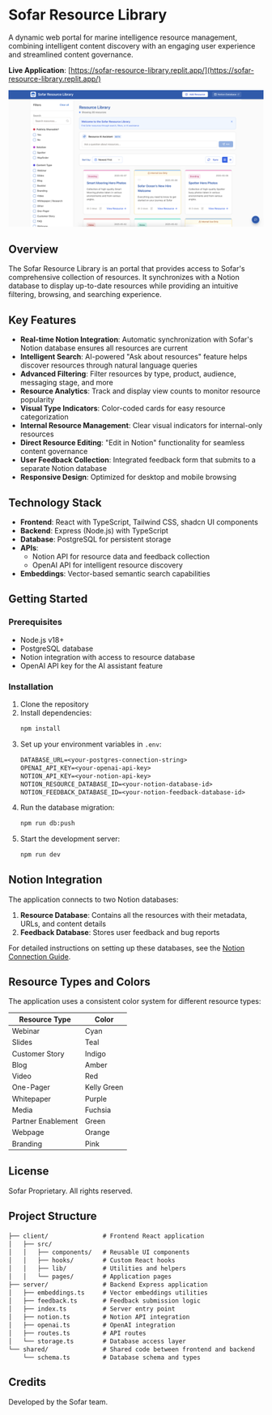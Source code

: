 # Sofar Resource Library

A dynamic web portal for marine intelligence resource management, combining intelligent content discovery with an engaging user experience and streamlined content governance.

**Live Application**: [https://sofar-resource-library.replit.app/](https://sofar-resource-library.replit.app/)

![Sofar Resource Library Screenshot](client/public/readme_resource_library.png)

## Overview

The Sofar Resource Library is an portal that provides access to Sofar's comprehensive collection of resources. It synchronizes with a Notion database to display up-to-date resources while providing an intuitive filtering, browsing, and searching experience.

## Key Features

- **Real-time Notion Integration**: Automatic synchronization with Sofar's Notion database ensures all resources are current
- **Intelligent Search**: AI-powered "Ask about resources" feature helps discover resources through natural language queries
- **Advanced Filtering**: Filter resources by type, product, audience, messaging stage, and more
- **Resource Analytics**: Track and display view counts to monitor resource popularity
- **Visual Type Indicators**: Color-coded cards for easy resource categorization
- **Internal Resource Management**: Clear visual indicators for internal-only resources
- **Direct Resource Editing**: "Edit in Notion" functionality for seamless content governance
- **User Feedback Collection**: Integrated feedback form that submits to a separate Notion database
- **Responsive Design**: Optimized for desktop and mobile browsing

## Technology Stack

- **Frontend**: React with TypeScript, Tailwind CSS, shadcn UI components
- **Backend**: Express (Node.js) with TypeScript
- **Database**: PostgreSQL for persistent storage
- **APIs**: 
  - Notion API for resource data and feedback collection
  - OpenAI API for intelligent resource discovery
- **Embeddings**: Vector-based semantic search capabilities

## Getting Started

### Prerequisites

- Node.js v18+ 
- PostgreSQL database
- Notion integration with access to resource database
- OpenAI API key for the AI assistant feature

### Installation

1. Clone the repository
2. Install dependencies:
   ```bash
   npm install
   ```
3. Set up your environment variables in `.env`:
   ```
   DATABASE_URL=<your-postgres-connection-string>
   OPENAI_API_KEY=<your-openai-api-key>
   NOTION_API_KEY=<your-notion-api-key>
   NOTION_RESOURCE_DATABASE_ID=<your-notion-database-id>
   NOTION_FEEDBACK_DATABASE_ID=<your-notion-feedback-database-id>
   ```
4. Run the database migration:
   ```bash
   npm run db:push
   ```
5. Start the development server:
   ```bash
   npm run dev
   ```

## Notion Integration

The application connects to two Notion databases:

1. **Resource Database**: Contains all the resources with their metadata, URLs, and content details
2. **Feedback Database**: Stores user feedback and bug reports

For detailed instructions on setting up these databases, see the [Notion Connection Guide](./notion-connection-guide.md).

## Resource Types and Colors

The application uses a consistent color system for different resource types:

| Resource Type | Color |
|---------------|-------|
| Webinar | Cyan |
| Slides | Teal |
| Customer Story | Indigo |
| Blog | Amber |
| Video | Red |
| One-Pager | Kelly Green |
| Whitepaper | Purple |
| Media | Fuchsia |
| Partner Enablement | Green |
| Webpage | Orange |
| Branding | Pink |

## License

Sofar Proprietary. All rights reserved.

## Project Structure

```
├── client/               # Frontend React application
│   ├── src/
│   │   ├── components/   # Reusable UI components
│   │   ├── hooks/        # Custom React hooks
│   │   ├── lib/          # Utilities and helpers
│   │   └── pages/        # Application pages
├── server/               # Backend Express application
│   ├── embeddings.ts     # Vector embeddings utilities
│   ├── feedback.ts       # Feedback submission logic
│   ├── index.ts          # Server entry point
│   ├── notion.ts         # Notion API integration
│   ├── openai.ts         # OpenAI integration
│   ├── routes.ts         # API routes
│   └── storage.ts        # Database access layer
└── shared/               # Shared code between frontend and backend
    └── schema.ts         # Database schema and types
```

## Credits

Developed by the Sofar team.
